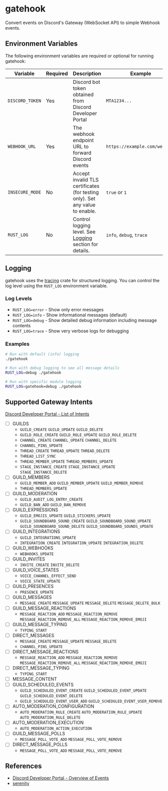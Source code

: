 
# gatehook

Convert events on Discord's Gateway (WebSocket API) to simple Webhook events.

## Environment Variables

The following environment variables are required or optional for running gatehook:

| Variable | Required | Description | Example |
|----------|----------|-------------|---------|
| `DISCORD_TOKEN` | Yes | Discord bot token obtained from Discord Developer Portal | `MTA1234...` |
| `WEBHOOK_URL` | Yes | The webhook endpoint URL to forward Discord events | `https://example.com/webhook` |
| `INSECURE_MODE` | No | Accept invalid TLS certificates (for testing only). Set any value to enable. | `true` or `1` |
| `RUST_LOG` | No | Control logging level. See [Logging](#logging) section for details. | `info`, `debug`, `trace` |

## Logging

gatehook uses the [tracing](https://github.com/tokio-rs/tracing) crate for structured logging. You can control the log level using the `RUST_LOG` environment variable.

### Log Levels

- `RUST_LOG=error` - Show only error messages
- `RUST_LOG=info` - Show informational messages (default)
- `RUST_LOG=debug` - Show detailed debug information including message contents
- `RUST_LOG=trace` - Show very verbose logs for debugging

### Examples

```bash
# Run with default (info) logging
./gatehook

# Run with debug logging to see all message details
RUST_LOG=debug ./gatehook

# Run with specific module logging
RUST_LOG=gatehook=debug ./gatehook
```

## Supported Gateway Intents

[Discord Developer Portal - List of Intents](https://discord.com/developers/docs/events/gateway#list-of-intents)

- [ ] GUILDS
  - `GUILD_CREATE` `GUILD_UPDATE` `GUILD_DELETE`
  - `GUILD_ROLE_CREATE` `GUILD_ROLE_UPDATE` `GUILD_ROLE_DELETE`
  - `CHANNEL_CREATE` `CHANNEL_UPDATE` `CHANNEL_DELETE`
  - `CHANNEL_PINS_UPDATE`
  - `THREAD_CREATE` `THREAD_UPDATE` `THREAD_DELETE`
  - `THREAD_LIST_SYNC`
  - `THREAD_MEMBER_UPDATE` `THREAD_MEMBERS_UPDATE`
  - `STAGE_INSTANCE_CREATE` `STAGE_INSTANCE_UPDATE` `STAGE_INSTANCE_DELETE`
- [ ] GUILD_MEMBERS
  - `GUILD_MEMBER_ADD` `GUILD_MEMBER_UPDATE` `GUILD_MEMBER_REMOVE`
  - `THREAD_MEMBERS_UPDATE`
- [ ] GUILD_MODERATION
  - `GUILD_AUDIT_LOG_ENTRY_CREATE`
  - `GUILD_BAN_ADD` `GUILD_BAN_REMOVE`
- [ ] GUILD_EXPRESSIONS
  - `GUILD_EMOJIS_UPDATE` `GUILD_STICKERS_UPDATE`
  - `GUILD_SOUNDBOARD_SOUND_CREATE` `GUILD_SOUNDBOARD_SOUND_UPDATE` `GUILD_SOUNDBOARD_SOUND_DELETE` `GUILD_SOUNDBOARD_SOUNDS_UPDATE`
- [ ] GUILD_INTEGRATIONS
  - `GUILD_INTEGRATIONS_UPDATE`
  - `INTEGRATION_CREATE` `INTEGRATION_UPDATE` `INTEGRATION_DELETE`
- [ ] GUILD_WEBHOOKS
  - `WEBHOOKS_UPDATE`
- [ ] GUILD_INVITES
  - `INVITE_CREATE` `INVITE_DELETE`
- [ ] GUILD_VOICE_STATES
  - `VOICE_CHANNEL_EFFECT_SEND`
  - `VOICE_STATE_UPDATE`
- [ ] GUILD_PRESENCES
  - `PRESENCE_UPDATE`
- [ ] GUILD_MESSAGES
  - `MESSAGE_CREATE` `MESSAGE_UPDATE` `MESSAGE_DELETE` `MESSAGE_DELETE_BULK`
- [ ] GUILD_MESSAGE_REACTIONS
  - `MESSAGE_REACTION_ADD` `MESSAGE_REACTION_REMOVE` `MESSAGE_REACTION_REMOVE_ALL` `MESSAGE_REACTION_REMOVE_EMOJI`
- [ ] GUILD_MESSAGE_TYPING
  - `TYPING_START`
- [ ] DIRECT_MESSAGES
  - `MESSAGE_CREATE` `MESSAGE_UPDATE` `MESSAGE_DELETE`
  - `CHANNEL_PINS_UPDATE`
- [ ] DIRECT_MESSAGE_REACTIONS
  - `MESSAGE_REACTION_ADD` `MESSAGE_REACTION_REMOVE` `MESSAGE_REACTION_REMOVE_ALL` `MESSAGE_REACTION_REMOVE_EMOJI`
- [ ] DIRECT_MESSAGE_TYPING
  - `TYPING_START`
- [ ] MESSAGE_CONTENT
- [ ] GUILD_SCHEDULED_EVENTS
  - `GUILD_SCHEDULED_EVENT_CREATE` `GUILD_SCHEDULED_EVENT_UPDATE` `GUILD_SCHEDULED_EVENT_DELETE`
  - `GUILD_SCHEDULED_EVENT_USER_ADD` `GUILD_SCHEDULED_EVENT_USER_REMOVE`
- [ ] AUTO_MODERATION_CONFIGURATION
  - `AUTO_MODERATION_RULE_CREATE` `AUTO_MODERATION_RULE_UPDATE` `AUTO_MODERATION_RULE_DELETE`
- [ ] AUTO_MODERATION_EXECUTION
  - `AUTO_MODERATION_ACTION_EXECUTION`
- [ ] GUILD_MESSAGE_POLLS
  - `MESSAGE_POLL_VOTE_ADD` `MESSAGE_POLL_VOTE_REMOVE`
- [ ] DIRECT_MESSAGE_POLLS
  - `MESSAGE_POLL_VOTE_ADD` `MESSAGE_POLL_VOTE_REMOVE`

## References

- [Discord Developer Portal - Overview of Events](https://discord.com/developers/docs/events/overview)
- [serenity](https://github.com/serenity-rs/serenity)
